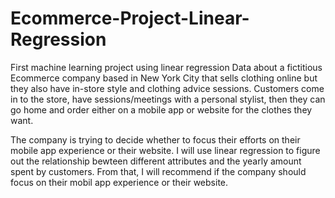 # Ecommerce-Project-Linear-Regression
First machine learning project using linear regression
Data about a fictitious Ecommerce company based in New York City that sells clothing online but they also have in-store style and clothing advice sessions. Customers come in to the store, have sessions/meetings with a personal stylist, then they can go home and order either on a mobile app or website for the clothes they want.

The company is trying to decide whether to focus their efforts on their mobile app experience or their website. I will use linear regression to figure out the relationship bewteen different attributes and the yearly amount spent by customers. From that, I will recommend if the company should focus on their mobil app experience or their website.
